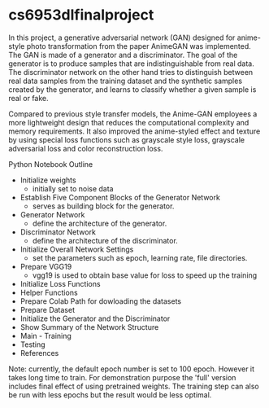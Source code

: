 # cs6953dlfinalproject

In this project, a generative adversarial network (GAN) designed for anime-style photo transformation from the paper AnimeGAN was implemented. The GAN is made of a generator and a discriminator. The goal of the generator is to produce samples that are indistinguishable from real data. The discriminator network on the other hand tries to distinguish between real data samples from the training dataset and the synthetic samples created by the generator, and learns to classify whether a given sample is real or fake. 

Compared to previous style transfer models, the Anime-GAN employees a more lightweight design that reduces the computational complexity and memory requirements. It also improved the anime-styled effect and texture by using special loss functions such as grayscale style loss, grayscale adversarial loss and color reconstruction loss.


Python Notebook Outline

- Initialize weights
  - initially set to noise data
- Establish Five Component Blocks of the Generator Network
  - serves as building block for the generator.
- Generator Network
  - define the architecture of the generator.
- Discriminator Network
  - define the architecture of the discriminator.
- Initialize Overall Network Settings
  - set the parameters such as epoch, learning rate, file directories.
- Prepare VGG19
  - vgg19 is used to obtain base value for loss to speed up the training
- Initialize Loss Functions
- Helper Functions
- Prepare Colab Path for dowloading the datasets
- Prepare Dataset
- Initialize the Generator and the Discriminator
- Show Summary of the Network Structure
- Main - Training
- Testing
- References

Note: currently, the default epoch number is set to 100 epoch. However it takes long time to train. For demonstration purpose the 'full' version includes final effect of using pretrained weights. The training step can also be run with less epochs but the result would be less optimal.  
